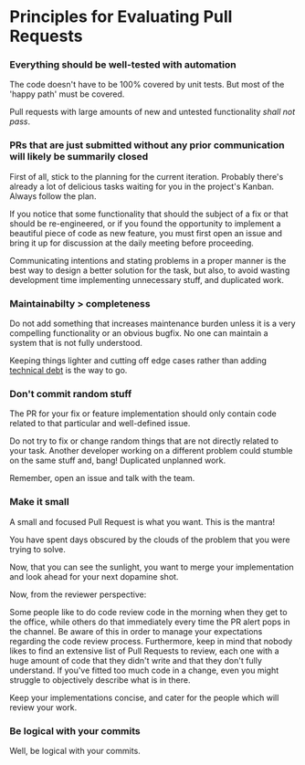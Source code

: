 # Principles for Evaluating Pull Requests

### Everything should be well-tested with automation

The code doesn't have to be 100% covered by unit tests. But most of the 'happy path' must be covered.

Pull requests with large amounts of new and untested functionality *shall not pass*.

### PRs that are just submitted without any prior communication will likely be summarily closed

First of all, stick to the planning for the current iteration.
Probably there's already a lot of delicious tasks waiting for you in the project's Kanban. Always follow the plan.

If you notice that some functionality that should the subject of a fix or that should be re-engineered, or if you found the opportunity to implement a beautiful piece of code as new feature, you must first open an issue and bring it up for discussion at the daily meeting before proceeding.

Communicating intentions and stating problems in a proper manner is the best way to design a better solution for the task, but also, to avoid wasting development time implementing unnecessary stuff, and duplicated work.

### Maintainabilty > completeness

Do not add something that increases maintenance burden unless it is a very compelling functionality or an obvious bugfix. No one can maintain a system that is not fully understood.

Keeping things lighter and cutting off edge cases rather than adding [technical debt](http://martinfowler.com/bliki/TechnicalDebt.html) is the way to go.

### Don't commit random stuff

The PR for your fix or feature implementation should only contain code related to that particular and well-defined issue.

Do not try to fix or change random things that are not directly related to your task. Another developer working on a different problem could stumble on the same stuff and, bang! Duplicated unplanned work.

Remember, open an issue and talk with the team.

### Make it small

A small and focused Pull Request is what you want. This is the mantra!

You have spent days obscured by the clouds of the problem that you were trying to solve.

Now, that you can see the sunlight, you want to merge your implementation and look ahead for your next dopamine shot.

Now, from the reviewer perspective:

Some people like to do code review code in the morning when they get to the office, while others do that immediately every time the PR alert pops in the channel. Be aware of this in order to manage your expectations regarding the code review process. Furthermore, keep in mind that nobody likes to find an extensive list of Pull Requests to review, each one with a huge amount of code that they didn't write and that they don't fully understand. If you've fitted too much code in a change, even you might struggle to objectively describe what is in there.

Keep your implementations concise, and cater for the people which will review your work.

### Be logical with your commits

Well, be logical with your commits.

